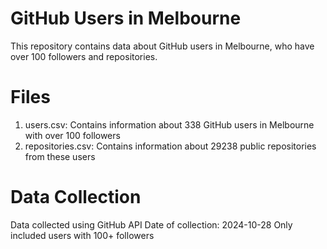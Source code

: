 # GitHub Users in Melbourne
This repository contains data about GitHub users in Melbourne, who have over 100 followers and repositories.
# Files
1. users.csv: Contains information about 338 GitHub users in Melbourne with over 100 followers
2. repositories.csv: Contains information about 29238 public repositories from these users
# Data Collection
Data collected using GitHub API
Date of collection: 2024-10-28
Only included users with 100+ followers

